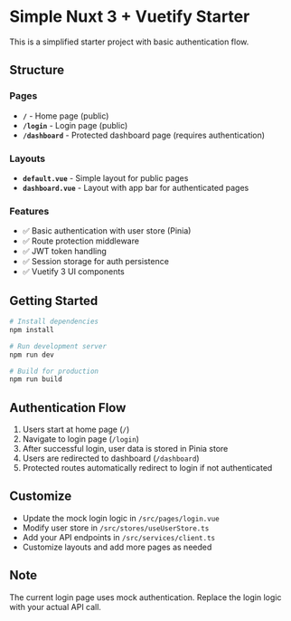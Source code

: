 # Simple Nuxt 3 + Vuetify Starter

This is a simplified starter project with basic authentication flow.

## Structure

### Pages
- **`/`** - Home page (public)
- **`/login`** - Login page (public)
- **`/dashboard`** - Protected dashboard page (requires authentication)

### Layouts
- **`default.vue`** - Simple layout for public pages
- **`dashboard.vue`** - Layout with app bar for authenticated pages

### Features
- ✅ Basic authentication with user store (Pinia)
- ✅ Route protection middleware
- ✅ JWT token handling
- ✅ Session storage for auth persistence
- ✅ Vuetify 3 UI components

## Getting Started

```bash
# Install dependencies
npm install

# Run development server
npm run dev

# Build for production
npm run build
```

## Authentication Flow

1. Users start at home page (`/`)
2. Navigate to login page (`/login`)
3. After successful login, user data is stored in Pinia store
4. Users are redirected to dashboard (`/dashboard`)
5. Protected routes automatically redirect to login if not authenticated

## Customize

- Update the mock login logic in `/src/pages/login.vue`
- Modify user store in `/src/stores/useUserStore.ts`
- Add your API endpoints in `/src/services/client.ts`
- Customize layouts and add more pages as needed

## Note

The current login page uses mock authentication. Replace the login logic with your actual API call.
